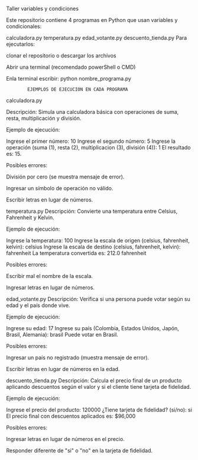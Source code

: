 Taller variables y condiciones

Este repositorio contiene 4 programas en Python que usan variables y condicionales:

calculadora.py
temperatura.py
edad_votante.py
descuento_tienda.py
Para ejecutarlos:

clonar el repositorio o descargar los archivos

Abrir una terminal (recomendado powerShell o CMD)

Enla terminal escribir: python nombre_programa.py

 			EJEMPLOS DE EJECUCION EN CADA PROGRAMA
calculadora.py

Descripción: Simula una calculadora básica con operaciones de suma, resta, multiplicación y división.

Ejemplo de ejecución:

Ingrese el primer número: 10 Ingrese el segundo número: 5 Ingrese la operación (suma (1), resta (2), multiplicacion (3), división (4)): 1 El resultado es: 15.

Posibles errores:

División por cero (se muestra mensaje de error).

Ingresar un símbolo de operación no válido.

Escribir letras en lugar de números.

temperatura.py
Descripción: Convierte una temperatura entre Celsius, Fahrenheit y Kelvin.

Ejemplo de ejecución:

Ingrese la temperatura: 100 Ingrese la escala de origen (celsius, fahrenheit, kelvin): celsius Ingrese la escala de destino (celsius, fahrenheit, kelvin): fahrenheit La temperatura convertida es: 212.0 fahrenheit

Posibles errores:

Escribir mal el nombre de la escala.

Ingresar letras en lugar de números.

edad_votante.py
Descripción: Verifica si una persona puede votar según su edad y el país donde vive.

Ejemplo de ejecución:

Ingrese su edad: 17 Ingrese su país (Colombia, Estados Unidos, Japón, Brasil, Alemania): brasil Puede votar en Brasil.

Posibles errores:

Ingresar un país no registrado (muestra mensaje de error).

Escribir letras en lugar de números en la edad.

descuento_tienda.py
Descripción: Calcula el precio final de un producto aplicando descuentos según el valor y si el cliente tiene tarjeta de fidelidad.

Ejemplo de ejecución:

Ingrese el precio del producto: 120000 ¿Tiene tarjeta de fidelidad? (si/no): si El precio final con descuentos aplicados es: $96,000

Posibles errores:

Ingresar letras en lugar de números en el precio.

Responder diferente de "si" o "no" en la tarjeta de fidelidad.
